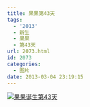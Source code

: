 ```yaml
---
title: 果果第43天
tags:
  - '2013'
  - 新生
  - 果果
  - 第43天
url: 2073.html
id: 2073
categories:
  - 图片
date: 2013-03-04 23:19:15
---
```


[![](http://photo.guolaijie.com/rooufer/uploads/2013/03/果果诞生第43天.jpg "果果诞生第43天")](http://photo.guolaijie.com/rooufer/uploads/2013/03/果果诞生第43天.jpg)